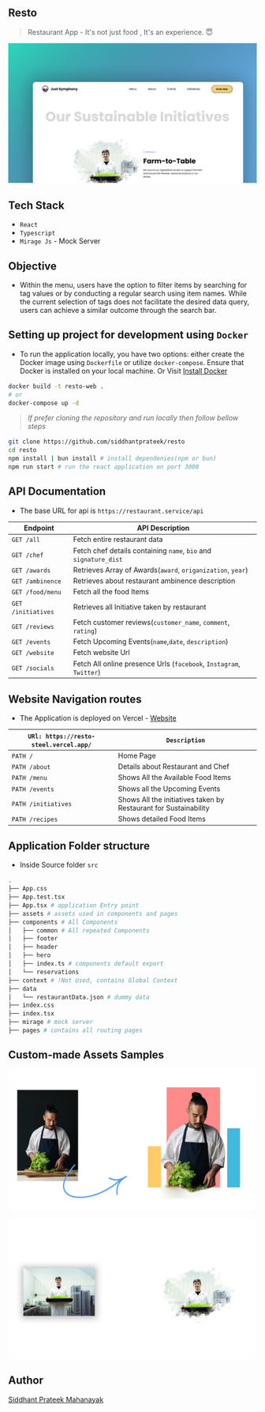 ## Resto

> Restaurant App - It's not just food , It's an experience. 😇

![](./assets/thumb2.png)

## Tech Stack

- `React`
- `Typescript`
- `Mirage Js` - Mock Server

## Objective

- Within the menu, users have the option to filter items by searching for tag values or by conducting a regular search using item names. While the current selection of tags does not facilitate the desired data query, users can achieve a similar outcome through the search bar.

## Setting up project for development using `Docker`

- To run the application locally, you have two options: either create the Docker image using `Dockerfile` or utilize `docker-compose`. Ensure that Docker is installed on your local machine. Or Visit [Install Docker](https://docs.docker.com/engine/install/)

```bash
docker build -t resto-web .
# or
docker-compose up -d
```

> _If prefer cloning the repository and run locally then follow bellow steps_

```bash
git clone https://github.com/siddhantprateek/resto
cd resto
npm install | bun install # install dependenies(npm or bun)
npm run start # run the react application on port 3000
```

## API Documentation

- The base URL for api is `https://restaurant.service/api`

| Endpoint           | API Description                                                     |
| ------------------ | ------------------------------------------------------------------- |
| `GET /all`         | Fetch entire restaurant data                                        |
| `GET /chef`        | Fetch chef details containing `name`, `bio` and `signature_dist`    |
| `GET /awards`      | Retrieves Array of Awards(`award`, `origanization`, `year`)         |
| `GET /ambinence`   | Retrieves about restaurant ambinence description                    |
| `GET /food/menu`   | Fetch all the food Items                                            |
| `GET /initiatives` | Retrieves all Initiative taken by restaurant                        |
| `GET /reviews`     | Fetch customer reviews(`customer_name`, `comment`, `rating`)        |
| `GET /events`      | Fetch Upcoming Events(`name`,`date`, `description`)                 |
| `GET /website`     | Fetch website Url                                                   |
| `GET /socials`     | Fetch All online presence Urls (`facebook`, `Instagram`, `Twitter`) |

## Website Navigation routes

- The Application is deployed on Vercel - [Website](https://resto-steel.vercel.app)

| `URl: https://resto-steel.vercel.app/` | `Description`                                                    |
| -------------------------------------- | ---------------------------------------------------------------- |
| `PATH /`                               | Home Page                                                        |
| `PATH /about`                          | Details about Restaurant and Chef                                |
| `PATH /menu`                           | Shows All the Available Food Items                               |
| `PATH /events`                         | Shows all the Upcoming Events                                    |
| `PATH /initiatives`                    | Shows All the initiatives taken by Restaurant for Sustainability |
| `PATH /recipes`                        | Shows detailed Food Items                                        |

## Application Folder structure

- Inside Source folder `src`

```bash
.
├── App.css
├── App.test.tsx
├── App.tsx # application Entry point
├── assets # assets used in components and pages
├── components # All Components
│   ├── common # All repeated Components
│   ├── footer
│   ├── header
│   ├── hero
│   ├── index.ts # components default export
│   └── reservations
├── context # !Not Used, contains Global Context
├── data
│   └── restaurantData.json # dummy data
├── index.css
├── index.tsx
├── mirage # mock server
├── pages # contains all routing pages

```

## Custom-made Assets Samples

![](./assets/custom-assets.png)

![](./assets/custom-img.png)

## Author

[Siddhant Prateek Mahanayak](https://github.com/siddhantprateek)
